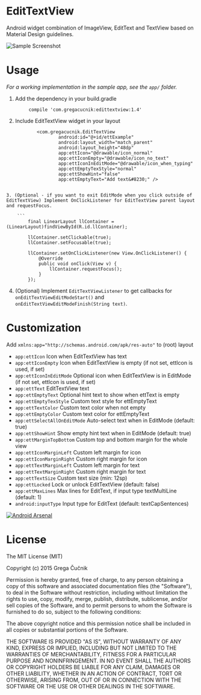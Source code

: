 # EditTextView
Android widget combination of ImageView, EditText and TextView based on Material Design guidelines.

![Sample Screenshot](https://raw.githubusercontent.com/gregacucnik/EditTextView/master/edittextview.gif)

# Usage
*For a working implementation in the sample app, see the `app/` folder.*

1. Add the dependency in your build.gradle

            compile 'com.gregacucnik:edittextview:1.4'
            
2. Include EditTextView widget in your layout
    
    ```
            <com.gregacucnik.EditTextView
                    android:id="@+id/ettExample"
                    android:layout_width="match_parent"
                    android:layout_height="48dp"
                    app:ettIcon="@drawable/icon_normal"
                    app:ettIconEmpty="@drawable/icon_no_text"
                    app:ettIconInEditMode="@drawable/icon_when_typing"
                    app:ettEmptyTexStyle="normal"
                    app:ettShowHint="false"
                    app:ettEmptyText="Add text&#8230;" />
```

3. (Optional - if you want to exit EditMode when you click outside of EditTextView) Implement OnClickListener for EditTextView parent layout and requestFocus.

    ```
        final LinearLayout llContainer = (LinearLayout)findViewById(R.id.llContainer);
        
        llContainer.setClickable(true);
        llContainer.setFocusable(true);

        llContainer.setOnClickListener(new View.OnClickListener() {
            @Override
            public void onClick(View v) {
                llContainer.requestFocus();
            }
        });
```

4. (Optional) Implement `EditTextViewListener` to get callbacks for `onEditTextViewEditModeStart()` and `onEditTextViewEditModeFinish(String text)`.


# Customization
Add `xmlns:app="http://schemas.android.com/apk/res-auto"` to (root) layout

 * `app:ettIcon` Icon when EditTextView has text
 * `app:ettIconEmpty` Icon when EditTextView is empty (if not set, ettIcon is used, if set)
 * `app:ettIconInEditMode` Optional icon when EditTextView is in EditMode (if not set, ettIcon is used, if set)
 * `app:ettText` EditTextView text
 * `app:ettEmptyText` Optional hint text to show when ettText is empty
 * `app:ettEmptyTexStyle` Custom text style for ettEmptyText
 * `app:ettTextColor` Custom text color when not empty
 * `app:ettEmptyColor` Custom text color for ettEmptyText
 * `app:ettSelectAllOnEditMode` Auto-select text when in EditMode (default: true)
 * `app:ettShowHint` Show empty hint text when in EditMode (default: true)
 * `app:ettMarginTopBottom` Custom top and bottom margin for the whole view
 * `app:ettIconMarginLeft` Custom left margin for icon
 * `app:ettIconMarginRight` Custom right margin for icon
 * `app:ettTextMarginLeft` Custom left margin for text
 * `app:ettTextMarginRight` Custom right margin for text
 * `app:ettTextSize` Custom text size (min: 12sp)
 * `app:ettLocked` Lock or unlock EditTextView (default: false)
 * `app:ettMaxLines` Max lines for EditText, if input type textMultiLine (default: 1)
 * `android:inputType` Input type for EditText (default: textCapSentences)


[![Android Arsenal](https://img.shields.io/badge/Android%20Arsenal-EditTextView-brightgreen.svg?style=flat)](http://android-arsenal.com/details/1/2889)

License
=======
The MIT License (MIT)

Copyright (c) 2015 Grega Čučnik

Permission is hereby granted, free of charge, to any person obtaining a copy
of this software and associated documentation files (the "Software"), to deal
in the Software without restriction, including without limitation the rights
to use, copy, modify, merge, publish, distribute, sublicense, and/or sell
copies of the Software, and to permit persons to whom the Software is
furnished to do so, subject to the following conditions:

The above copyright notice and this permission notice shall be included in all
copies or substantial portions of the Software.

THE SOFTWARE IS PROVIDED "AS IS", WITHOUT WARRANTY OF ANY KIND, EXPRESS OR
IMPLIED, INCLUDING BUT NOT LIMITED TO THE WARRANTIES OF MERCHANTABILITY,
FITNESS FOR A PARTICULAR PURPOSE AND NONINFRINGEMENT. IN NO EVENT SHALL THE
AUTHORS OR COPYRIGHT HOLDERS BE LIABLE FOR ANY CLAIM, DAMAGES OR OTHER
LIABILITY, WHETHER IN AN ACTION OF CONTRACT, TORT OR OTHERWISE, ARISING FROM,
OUT OF OR IN CONNECTION WITH THE SOFTWARE OR THE USE OR OTHER DEALINGS IN THE
SOFTWARE.
